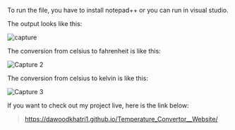 To run the file, you have to install notepad++ or you can run in visual studio.

The output looks like this:

![capture](https://github.com/dawoodkhatri1/OIB_TASK_01/assets/136968266/ca5bdc52-80f8-48aa-9bef-dd04358833b3)


The conversion from celsius to fahrenheit is like this:

![Capture 2](https://github.com/dawoodkhatri1/OIB_TASK_01/assets/136968266/58a1f062-c0e4-4cc5-977b-91433e283cf7)


The conversion from celsius to kelvin is like this:

![Capture 3](https://github.com/dawoodkhatri1/OIB_TASK_01/assets/136968266/fe974491-288c-4441-89b4-04d3a808e893)

If you want to check out my project live, here is the link below:

> https://dawoodkhatri1.github.io/Temperature_Convertor__Website/
